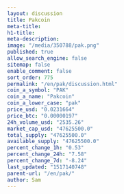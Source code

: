 ```yaml
---
layout: discussion
title: Pakcoin
meta-title: 
h1-title: 
meta-description: 
image: "/media/350788/pak.png"
published: true
allow_search_engine: false
sitemap: false
enable_comment: false
sort_order: 775
permalink: "/en/pak/discussion.html"
coin_a_symbol: "PAK"
coin_a_name: "Pakcoin"
coin_a_lower_case: "pak"
price_usd: "0.0231664"
price_btc: "0.00000197"
24h_volume_usd: "2535.26"
market_cap_usd: "47625500.0"
total_supply: "47625500.0"
available_supply: "47625500.0"
percent_change_1h: "0.53"
percent_change_24h: "7.58"
percent_change_7d: "-8.24"
last_updated: "1517140748"
parent-url: "/en/pak/"
author: Sam
---
```


